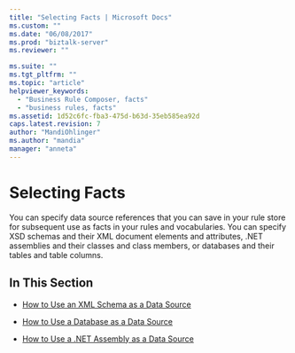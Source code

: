 ```yaml
---
title: "Selecting Facts | Microsoft Docs"
ms.custom: ""
ms.date: "06/08/2017"
ms.prod: "biztalk-server"
ms.reviewer: ""

ms.suite: ""
ms.tgt_pltfrm: ""
ms.topic: "article"
helpviewer_keywords: 
  - "Business Rule Composer, facts"
  - "business rules, facts"
ms.assetid: 1d52c6fc-fba3-475d-b63d-35eb585ea92d
caps.latest.revision: 7
author: "MandiOhlinger"
ms.author: "mandia"
manager: "anneta"
---
```

# Selecting Facts
You can specify data source references that you can save in your rule store for subsequent use as facts in your rules and vocabularies. You can specify XSD schemas and their XML document elements and attributes, .NET assemblies and their classes and class members, or databases and their tables and table columns.  
  
## In This Section  
  
-   [How to Use an XML Schema as a Data Source](../core/how-to-use-an-xml-schema-as-a-data-source.md)  
  
-   [How to Use a Database as a Data Source](../core/how-to-use-a-database-as-a-data-source.md)  
  
-   [How to Use a .NET Assembly as a Data Source](../core/how-to-use-a-net-assembly-as-a-data-source.md)